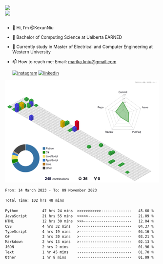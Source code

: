 <a href="https://github.com/anuraghazra/github-readme-stats">
  <img align="center" src="https://github-readme-stats.vercel.app/api?username=KexunNiu&show_icons=true" />
</a>
</br>
<a href="https://github.com/anuraghazra/github-readme-stats">
  <img align="center" src="https://github-readme-stats.vercel.app/api/top-langs/?username=KexunNiu" />
</a>

</br>
</br>

- 👋 Hi, I’m @KexunNiu
- 👀 Bachelor of Computing Science at Ualberta EARNED
- 🌱 Currently study in Master of Electrical and Computer Engineering at Western University
- 📫 How to reach me: Email: marika.kniu@gmail.com
  
  [![instagram](https://github.com/shikhar1020jais1/Git-Social/blob/master/Icons/Instagram1.png (Instagram))][1] [![linkedin](https://github.com/shikhar1020jais1/Git-Social/blob/master/Icons/LinkedIn1.png (LinkedIn))][2]

<!-- To Link your profile to the media buttons -->

[1]: https://www.instagram.com/barryn719_
[2]: https://www.linkedin.com/in/kexun-niu



![](./profile-3d-contrib/profile-gitblock.svg)

<!--START_SECTION:waka-->

```txt
From: 14 March 2023 - To: 09 November 2023

Total Time: 102 hrs 48 mins

Python           47 hrs 24 mins  >>>>>>>>>>>--------------   45.60 %
JavaScript       21 hrs 55 mins  >>>>>--------------------   21.09 %
HTML             12 hrs 30 mins  >>>----------------------   12.04 %
CSS              4 hrs 32 mins   >------------------------   04.37 %
TypeScript       4 hrs 19 mins   >------------------------   04.16 %
C#               3 hrs 20 mins   >------------------------   03.21 %
Markdown         2 hrs 13 mins   >------------------------   02.13 %
JSON             2 hrs 2 mins    -------------------------   01.96 %
Text             1 hr 45 mins    -------------------------   01.70 %
Other            1 hr 8 mins     -------------------------   01.09 %
```

<!--END_SECTION:waka-->

